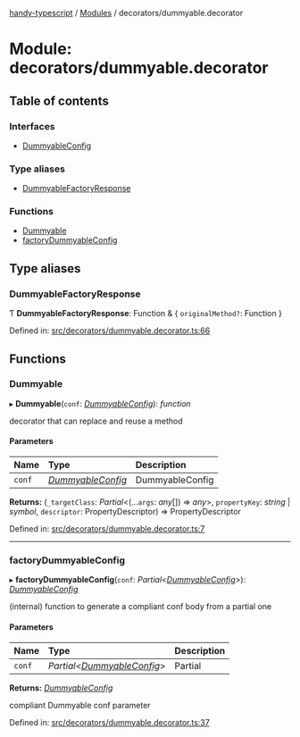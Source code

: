 [handy-typescript](../README.md) / [Modules](../modules.md) / decorators/dummyable.decorator

# Module: decorators/dummyable.decorator

## Table of contents

### Interfaces

- [DummyableConfig](../interfaces/decorators_dummyable_decorator.dummyableconfig.md)

### Type aliases

- [DummyableFactoryResponse](decorators_dummyable_decorator.md#dummyablefactoryresponse)

### Functions

- [Dummyable](decorators_dummyable_decorator.md#dummyable)
- [factoryDummyableConfig](decorators_dummyable_decorator.md#factorydummyableconfig)

## Type aliases

### DummyableFactoryResponse

Ƭ **DummyableFactoryResponse**: Function & { `originalMethod?`: Function  }

Defined in: [src/decorators/dummyable.decorator.ts:66](https://github.com/robbiemu/handy-typescript/blob/5f4327e/src/decorators/dummyable.decorator.ts#L66)

## Functions

### Dummyable

▸ **Dummyable**(`conf`: [*DummyableConfig*](../interfaces/decorators_dummyable_decorator.dummyableconfig.md)): *function*

decorator that can replace and reuse a method

#### Parameters

| Name | Type | Description |
| :------ | :------ | :------ |
| `conf` | [*DummyableConfig*](../interfaces/decorators_dummyable_decorator.dummyableconfig.md) | DummyableConfig |

**Returns:** (`_targetClass`: *Partial*<(...`args`: *any*[]) => *any*\>, `propertyKey`: *string* \| *symbol*, `descriptor`: PropertyDescriptor) => PropertyDescriptor

Defined in: [src/decorators/dummyable.decorator.ts:7](https://github.com/robbiemu/handy-typescript/blob/5f4327e/src/decorators/dummyable.decorator.ts#L7)

___

### factoryDummyableConfig

▸ **factoryDummyableConfig**(`conf`: *Partial*<[*DummyableConfig*](../interfaces/decorators_dummyable_decorator.dummyableconfig.md)\>): [*DummyableConfig*](../interfaces/decorators_dummyable_decorator.dummyableconfig.md)

(internal) function to generate a compliant conf body from a partial one

#### Parameters

| Name | Type | Description |
| :------ | :------ | :------ |
| `conf` | *Partial*<[*DummyableConfig*](../interfaces/decorators_dummyable_decorator.dummyableconfig.md)\> | Partial<DummyableConfig> |

**Returns:** [*DummyableConfig*](../interfaces/decorators_dummyable_decorator.dummyableconfig.md)

compliant Dummyable conf parameter

Defined in: [src/decorators/dummyable.decorator.ts:37](https://github.com/robbiemu/handy-typescript/blob/5f4327e/src/decorators/dummyable.decorator.ts#L37)
